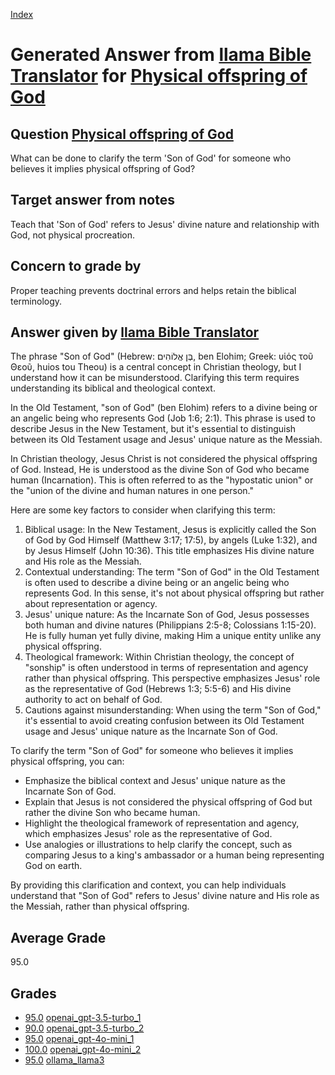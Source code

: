 
[Index](../../../index.md)
# Generated Answer from [llama Bible Translator](../../answering_models/llama_Bible_Translator.md) for [Physical offspring of God](../../questions/Physical_offspring_of_God.md)

## Question [Physical offspring of God](../../questions/Physical_offspring_of_God.md)
What can be done to clarify the term 'Son of God' for someone who believes it implies physical offspring of God?

## Target answer from notes
Teach that 'Son of God' refers to Jesus' divine nature and relationship with God, not physical procreation.

## Concern to grade by
Proper teaching prevents doctrinal errors and helps retain the biblical terminology.

## Answer given by [llama Bible Translator](../../answering_models/llama_Bible_Translator.md)
The phrase "Son of God" (Hebrew: בֶּן אֱלוֹהִים, ben Elohim; Greek: υἱός τοῦ Θεοῦ, huios tou Theou) is a central concept in Christian theology, but I understand how it can be misunderstood. Clarifying this term requires understanding its biblical and theological context.

In the Old Testament, "son of God" (ben Elohim) refers to a divine being or an angelic being who represents God (Job 1:6; 2:1). This phrase is used to describe Jesus in the New Testament, but it's essential to distinguish between its Old Testament usage and Jesus' unique nature as the Messiah.

In Christian theology, Jesus Christ is not considered the physical offspring of God. Instead, He is understood as the divine Son of God who became human (Incarnation). This is often referred to as the "hypostatic union" or the "union of the divine and human natures in one person."

Here are some key factors to consider when clarifying this term:

1. Biblical usage: In the New Testament, Jesus is explicitly called the Son of God by God Himself (Matthew 3:17; 17:5), by angels (Luke 1:32), and by Jesus Himself (John 10:36). This title emphasizes His divine nature and His role as the Messiah.
2. Contextual understanding: The term "Son of God" in the Old Testament is often used to describe a divine being or an angelic being who represents God. In this sense, it's not about physical offspring but rather about representation or agency.
3. Jesus' unique nature: As the Incarnate Son of God, Jesus possesses both human and divine natures (Philippians 2:5-8; Colossians 1:15-20). He is fully human yet fully divine, making Him a unique entity unlike any physical offspring.
4. Theological framework: Within Christian theology, the concept of "sonship" is often understood in terms of representation and agency rather than physical offspring. This perspective emphasizes Jesus' role as the representative of God (Hebrews 1:3; 5:5-6) and His divine authority to act on behalf of God.
5. Cautions against misunderstanding: When using the term "Son of God," it's essential to avoid creating confusion between its Old Testament usage and Jesus' unique nature as the Incarnate Son of God.

To clarify the term "Son of God" for someone who believes it implies physical offspring, you can:

* Emphasize the biblical context and Jesus' unique nature as the Incarnate Son of God.
* Explain that Jesus is not considered the physical offspring of God but rather the divine Son who became human.
* Highlight the theological framework of representation and agency, which emphasizes Jesus' role as the representative of God.
* Use analogies or illustrations to help clarify the concept, such as comparing Jesus to a king's ambassador or a human being representing God on earth.

By providing this clarification and context, you can help individuals understand that "Son of God" refers to Jesus' divine nature and His role as the Messiah, rather than physical offspring.

## Average Grade
95.0

## Grades
 * [95.0](./Physical_offspring_of_God_grades/openai_gpt-3.5-turbo_1.md) [openai_gpt-3.5-turbo_1](../../grading_models/openai_gpt-3.5-turbo_1.md)
 * [90.0](./Physical_offspring_of_God_grades/openai_gpt-3.5-turbo_2.md) [openai_gpt-3.5-turbo_2](../../grading_models/openai_gpt-3.5-turbo_2.md)
 * [95.0](./Physical_offspring_of_God_grades/openai_gpt-4o-mini_1.md) [openai_gpt-4o-mini_1](../../grading_models/openai_gpt-4o-mini_1.md)
 * [100.0](./Physical_offspring_of_God_grades/openai_gpt-4o-mini_2.md) [openai_gpt-4o-mini_2](../../grading_models/openai_gpt-4o-mini_2.md)
 * [95.0](./Physical_offspring_of_God_grades/ollama_llama3.md) [ollama_llama3](../../grading_models/ollama_llama3.md)
